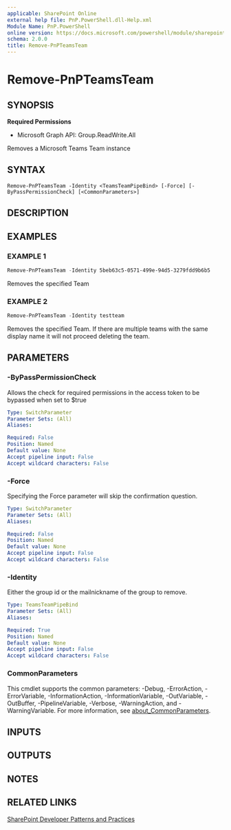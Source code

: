```yaml
---
applicable: SharePoint Online
external help file: PnP.PowerShell.dll-Help.xml
Module Name: PnP.PowerShell
online version: https://docs.microsoft.com/powershell/module/sharepoint-pnp/remove-pnpteamsteam
schema: 2.0.0
title: Remove-PnPTeamsTeam
---
```


# Remove-PnPTeamsTeam

## SYNOPSIS

**Required Permissions**

  * Microsoft Graph API: Group.ReadWrite.All

Removes a Microsoft Teams Team instance

## SYNTAX

```
Remove-PnPTeamsTeam -Identity <TeamsTeamPipeBind> [-Force] [-ByPassPermissionCheck] [<CommonParameters>]
```

## DESCRIPTION

## EXAMPLES

### EXAMPLE 1
```powershell
Remove-PnPTeamsTeam -Identity 5beb63c5-0571-499e-94d5-3279fdd9b6b5
```

Removes the specified Team

### EXAMPLE 2
```powershell
Remove-PnPTeamsTeam -Identity testteam
```

Removes the specified Team. If there are multiple teams with the same display name it will not proceed deleting the team.

## PARAMETERS

### -ByPassPermissionCheck
Allows the check for required permissions in the access token to be bypassed when set to $true

```yaml
Type: SwitchParameter
Parameter Sets: (All)
Aliases:

Required: False
Position: Named
Default value: None
Accept pipeline input: False
Accept wildcard characters: False
```

### -Force
Specifying the Force parameter will skip the confirmation question.

```yaml
Type: SwitchParameter
Parameter Sets: (All)
Aliases:

Required: False
Position: Named
Default value: None
Accept pipeline input: False
Accept wildcard characters: False
```

### -Identity
Either the group id or the mailnickname of the group to remove.

```yaml
Type: TeamsTeamPipeBind
Parameter Sets: (All)
Aliases:

Required: True
Position: Named
Default value: None
Accept pipeline input: False
Accept wildcard characters: False
```

### CommonParameters
This cmdlet supports the common parameters: -Debug, -ErrorAction, -ErrorVariable, -InformationAction, -InformationVariable, -OutVariable, -OutBuffer, -PipelineVariable, -Verbose, -WarningAction, and -WarningVariable. For more information, see [about_CommonParameters](http://go.microsoft.com/fwlink/?LinkID=113216).

## INPUTS

## OUTPUTS

## NOTES

## RELATED LINKS

[SharePoint Developer Patterns and Practices](https://aka.ms/sppnp)